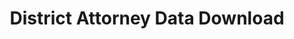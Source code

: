---
area_of_interest: null
category:
- Public Safety
created: '2024-04-12'
license: City of Philadelphia License
maintainer: "Philadelphia District Attorney's Office DATA Lab"
maintainer_email: ''
maintainer_link: https://phillyda.org/data-lab/
maintainer_phone: null
notes: "Summary data for each of several data sources can be downloaded 
  in CSV and JSON formats. The data sources include: arrests, bail, 
  case length, case outcomes, charges, future years of incarceration imposed, 
  future years of supervision imposed, summary offense arrests, 
  summary offense case length, summary office case outcomes, and 
  summary charges. The data can be grouped by day, month, or year and filtered 
  based on a date range. It can also be downloaded as a city-wide dataset or 
  grouped by police district, zipcode, or census tract. The data is updated daily."
modified: null
organization: City of Philadelphia
resources:
- description: ''
  format: CSV, JSON
  name: Public Data Download
  url: https://data.philadao.com/download.html
schema: philadelphia
source: ''
tags:
- District Attorney Office
time_period: 2011 - present
title: District Attorney Data Download
usage: null
---